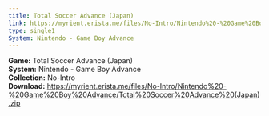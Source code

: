 ```yaml
---
title: Total Soccer Advance (Japan)
link: https://myrient.erista.me/files/No-Intro/Nintendo%20-%20Game%20Boy%20Advance/Total%20Soccer%20Advance%20(Japan).zip
type: single1
System: Nintendo - Game Boy Advance
---
```

<b>Game:</b> Total Soccer Advance (Japan)<br>
<b>System:</b> Nintendo - Game Boy Advance<br>
<b>Collection:</b> No-Intro<br>
<b>Download:</b> https://myrient.erista.me/files/No-Intro/Nintendo%20-%20Game%20Boy%20Advance/Total%20Soccer%20Advance%20(Japan).zip